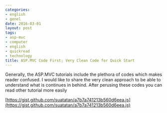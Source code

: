 ```yaml
---
categories:
- english
- genel
date: 2016-03-01
layout: post
tags:
- asp-mvc
- computer
- english
- quickread
- technology
title: ASP.MVC Code First; Very Clean Code for Quick Start
---
```


Generally, the ASP.MVC tutorials include the plethora of codes which makes reader confused. I would like to share the very clean approach to be able to understand what is continues in behind. After perusing these codes you can read other tutorial more easily

[https://gist.github.com/suatatan/a7b7a741213b560d6eea.js](https://gist.github.com/suatatan/a7b7a741213b560d6eea.js)
